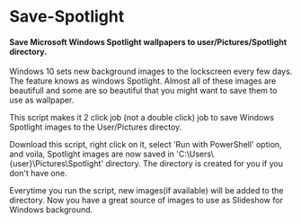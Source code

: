 # Save-Spotlight


#### Save Microsoft Windows Spotlight wallpapers to user/Pictures/Spotlight directory.


Windows 10 sets new background images to the lockscreen every few days. The feature knows as windows Spotlight. Almost all of these images are beautifull and some are so beautiful that you might want to save them to use as wallpaper. 

This script makes it 2 click job (not a double click) job to save Windows Spotlight images to the User/Pictures directoy. 

Download this script, right click on it, select 'Run with PowerShell' option, and voila, Spotlight images are now saved in 'C:\Users\\{user}\Pictures\Spotlight' directory. The directory is created for you if you don't have one. 

Everytime you run the script, new images(if available) will be added to the directory. Now you have a great source of images to use as Slideshow for Windows background.
